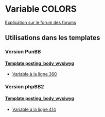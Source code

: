 # Variable COLORS
[Explication sur le forum des forums](http://forum.forumactif.com/t294113-listing-des-variables#COLORS)
## Utilisations dans les templates
### Version PunBB
#### [Template posting_body_wysiwyg](punbb/posting_body_wysiwyg.md)
* [Variable à la ligne 360](../punbb/posting_body_wysiwyg.tpl#L360)
### Version phpBB2
#### [Template posting_body_wysiwyg](subsilver/posting_body_wysiwyg.md)
* [Variable à la ligne 414](../subsilver/posting_body_wysiwyg.tpl#L414)